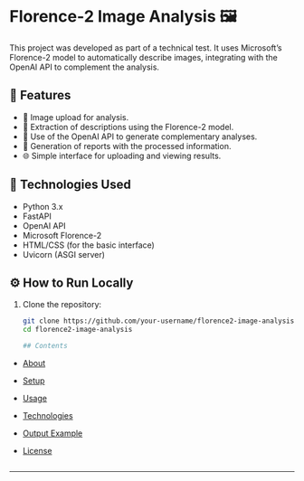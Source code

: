 # Florence-2 Image Analysis 🖼

This project was developed as part of a technical test. It uses Microsoft’s Florence-2 model to automatically describe images, integrating with the OpenAI API to complement the analysis.

## 🔧 Features

* 📂 Image upload for analysis.
* 🤖 Extraction of descriptions using the Florence-2 model.
* 🧠 Use of the OpenAI API to generate complementary analyses.
* 📜 Generation of reports with the processed information.
* 🌐 Simple interface for uploading and viewing results.

## 🚀 Technologies Used

* Python 3.x
* FastAPI
* OpenAI API
* Microsoft Florence-2
* HTML/CSS (for the basic interface)
* Uvicorn (ASGI server)

## ⚙ How to Run Locally

1. Clone the repository:

   ```bash
   git clone https://github.com/your-username/florence2-image-analysis.git
   cd florence2-image-analysis

   ## Contents
- [About](#about)
- [Setup](#setup)
- [Usage](#usage)
- [Technologies](#technologies)
- [Output Example](#output-example)
- [License](#license)

   ```

---

